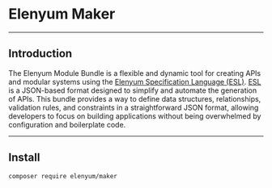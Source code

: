 Elenyum Maker
==============================
* * *

## Introduction

The Elenyum Module Bundle is a flexible and dynamic tool for creating APIs and modular systems using the [Elenyum Specification Language (ESL)](doc/DOC_ESL.md). [ESL](doc/DOC_ESL.md) is a JSON-based format designed to simplify and automate the generation of APIs. This bundle provides a way to define data structures, relationships, validation rules, and constraints in a straightforward JSON format, allowing developers to focus on building applications without being overwhelmed by configuration and boilerplate code.

---

## Install
```shell
composer require elenyum/maker
```